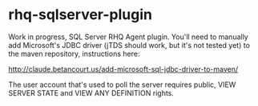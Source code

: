 rhq-sqlserver-plugin
====================

Work in progress, SQL Server RHQ Agent plugin. You'll need to manually add Microsoft's JDBC driver (jTDS should work, but it's not tested yet) to the maven repository, instructions here:

http://claude.betancourt.us/add-microsoft-sql-jdbc-driver-to-maven/

The user account that's used to poll the server requires public, VIEW SERVER STATE and VIEW ANY DEFINITION rights.